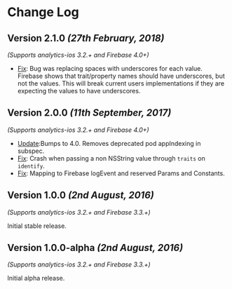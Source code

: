 Change Log
==========

Version 2.1.0 *(27th February, 2018)*
-------------------------------------------
*(Supports analytics-ios 3.2.+ and Firebase 4.0+)*

 * [Fix](https://github.com/segment-integrations/analytics-ios-integration-firebase/pull/19): Bug was replacing spaces with underscores for each value. Firebase shows that trait/property names should have underscores, but not the values. This will break current users implementations if they are expecting the values to have underscores. 

Version 2.0.0 *(11th September, 2017)*
-------------------------------------------
*(Supports analytics-ios 3.2.+ and Firebase 4.0+)*

 * [Update](https://github.com/segment-integrations/analytics-ios-integration-firebase/pull/7/files):Bumps to 4.0. Removes deprecated pod appIndexing in subspec.
 * [Fix](https://github.com/segment-integrations/analytics-ios-integration-firebase/pull/9/files): Crash when passing a non NSString value through `traits` on `identify`.
 * [Fix](https://github.com/segment-integrations/analytics-ios-integration-firebase/pull/10/files): Mapping to Firebase logEvent and reserved Params and Constants.
 
Version 1.0.0 *(2nd August, 2016)*
-------------------------------------------
*(Supports analytics-ios 3.2.+ and Firebase 3.3.+)*

Initial stable release.

Version 1.0.0-alpha *(2nd August, 2016)*
-------------------------------------------
*(Supports analytics-ios 3.2.+ and Firebase 3.3.+)*

Initial alpha release.
